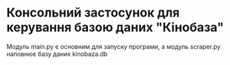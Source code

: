 # Консольний застосунок для керування базою даних "Кінобаза"
Модуль main.py є основним для запуску програми, а модуль scraper.py наповнює базу даних kinobaza.db
